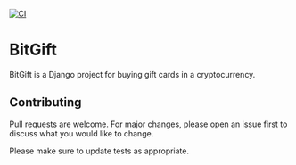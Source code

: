 [![CI](https://github.com/SimeonAleksov/bitgift/actions/workflows/ci.yaml/badge.svg)](https://github.com/SimeonAleksov/bitgift/actions/workflows/ci.yaml)

# BitGift

BitGift is a Django project for buying gift cards in a cryptocurrency.

## Contributing

Pull requests are welcome. For major changes, please open an issue first
to discuss what you would like to change.

Please make sure to update tests as appropriate.
